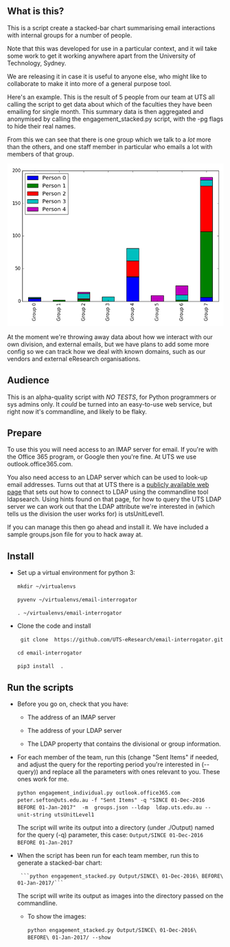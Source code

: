 
## What is this?

This is a script create a stacked-bar chart summarising email
interactions with internal groups for a number of people.

Note that this was developed for use in a particular context, and it
wil take some work to get it working anywhere apart from the
University of Technology, Sydney.

We are releasing it in case it is useful to anyone else, who might
like to collaborate to make it into more of a general purpose tool.

Here's an example. This is the result of 5 people from our team at UTS
all calling the script to get data about which of the faculties they
have been emailing for single month. This summary data is then
aggregated and anonymised by calling the engagement_stacked.py script,
with the -pg flags to hide their real names.

From this we can see that there is one group which we talk to a *lot*
more than the others, and one staff member in particular who emails
a lot with members of that group.

![Example chart](./example.png)

At the moment we're throwing away data about how we interact with our
own division, and external emails, but we have plans to add some more
config so we can track how we deal with known domains, such as our vendors
and external eResearch organisations.

## Audience

This is an alpha-quality script with *NO TESTS*, for Python
programmers or sys admins only. It *could* be turned into an easy-to-use
web service, but right now it's commandline, and likely to be flaky.

## Prepare

To use this you will need access to an IMAP server for email. If
you're with the Office 365 program, or Google then you're fine. At UTS
we use  outlook.office365.com.

You also need access to an LDAP server which can be used to look-up
email addresses. Turns out that at UTS there is a
[publicly available web page](https://learn.it.uts.edu.au/aip/enrolled/06-jndi/lab-ldap.shtml)
that sets out how to connect to LDAP using the commandline tool
ldapsearch. Using hints found on that page, for how to query the UTS
LDAP server we can work out that the LDAP attribute we're interested
in (which tells us the division the user works for) is utsUnitLevel1.

If you can manage this then go ahead and install it. We have included a sample groups.json file for you to hack away at.

## Install

* Set up a virtual environment for python 3:

     ```mkdir ~/virtualenvs```
     
     ```pyvenv ~/virtualenvs/email-interrogator```
     
	 ```. ~/virtualenvs/email-interrogator```

* Clone the code and install

    ``` git clone  https://github.com/UTS-eResearch/email-interrogator.git```
    
     ```cd email-interrogator```
     
     ```pip3 install  .```




## Run the scripts

*  Before you go on, check that you have:

     * The address of an IMAP server

     * The address of your LDAP server

     * The LDAP property that contains the divisional or group
  information.

*  For each member of the team, run this (change "Sent Items" if
   needed, and adjust the query for the reporting period you're
   interested in (--query)) and replace all the parameters with ones relevant to you. These ones work for me.
   
      ```python engagement_individual.py outlook.office365.com peter.sefton@uts.edu.au -f "Sent Items" -q "SINCE 01-Dec-2016 BEFORE 01-Jan-2017"  -m  groups.json --ldap  ldap.uts.edu.au --unit-string utsUnitLevel1```

     The script will write its output into a directory (under ./Output) named for the
    query (-q) parameter, this case: ```Output/SINCE 01-Dec-2016 BEFORE 01-Jan-2017```

*  When the script has been run for each team member, run this to
   generate a stacked-bar chart:

        ```python engagement_stacked.py Output/SINCE\ 01-Dec-2016\ BEFORE\ 01-Jan-2017/```

	The script will write its output as images into the directory
    passed on the commandline.

    *  To show the images:
	
	    ```python engagement_stacked.py Output/SINCE\ 01-Dec-2016\    BEFORE\ 01-Jan-2017/ --show```
